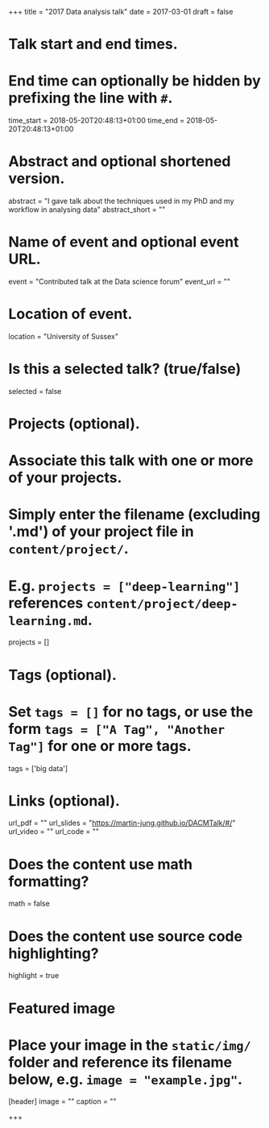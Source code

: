 +++
title = "2017 Data analysis talk"
date = 2017-03-01
draft = false

# Talk start and end times.
#   End time can optionally be hidden by prefixing the line with `#`.
time_start = 2018-05-20T20:48:13+01:00
time_end = 2018-05-20T20:48:13+01:00

# Abstract and optional shortened version.
abstract = "I gave talk about the techniques used in my PhD and my workflow in analysing data"
abstract_short = ""

# Name of event and optional event URL.
event = "Contributed talk at the Data science forum"
event_url = ""

# Location of event.
location = "University of Sussex"

# Is this a selected talk? (true/false)
selected = false

# Projects (optional).
#   Associate this talk with one or more of your projects.
#   Simply enter the filename (excluding '.md') of your project file in `content/project/`.
#   E.g. `projects = ["deep-learning"]` references `content/project/deep-learning.md`.
projects = []

# Tags (optional).
#   Set `tags = []` for no tags, or use the form `tags = ["A Tag", "Another Tag"]` for one or more tags.
tags = ['big data']

# Links (optional).
url_pdf = ""
url_slides = "https://martin-jung.github.io/DACMTalk/#/"
url_video = ""
url_code = ""

# Does the content use math formatting?
math = false

# Does the content use source code highlighting?
highlight = true

# Featured image
# Place your image in the `static/img/` folder and reference its filename below, e.g. `image = "example.jpg"`.
[header]
image = ""
caption = ""

+++
